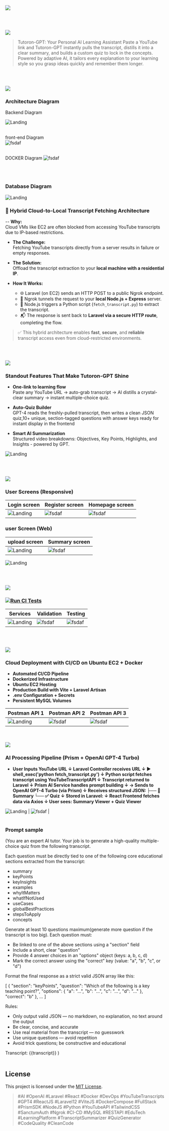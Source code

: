<img src="./readme/title1.svg"/>

<br><br>

<!-- project overview -->
<img src="./readme/title2.svg"/>

>
>Tutoron-GPT: Your Personal AI Learning Assistant
Paste a YouTube link and Tutoron-GPT instantly pulls the transcript, distills it into a clear summary, and builds a custom quiz to lock in the concepts.
Powered by adaptive AI, it tailors every explanation to your learning style so you grasp ideas quickly and remember them longer.


> 


<br><br>

<!-- System Design -->
<img src="./readme/title3.svg"/>

### Architecture Diagram

Backend Diagram 

 ![Landing](./readme/demo/backend-diagram.png)
 <br><br>

 front-end Diagram  
 ![fsdaf](./readme/demo/betterfront.png)
<br><br>

DOCKER Diagram 
![fsdaf](./readme/demo/dockerDiagram.png)



<br><br>

### Database Diagram

![Landing](./readme/demo/erdiagram.png)
### 🧠 Hybrid Cloud-to-Local Transcript Fetching Architecture

-- **Why:**  
  Cloud VMs like EC2 are often blocked from accessing YouTube transcripts due to IP-based restrictions.

- **The Challenge:**  
  Fetching YouTube transcripts directly from a server results in failure or empty responses.

- **The Solution:**  
  Offload the transcript extraction to your **local machine with a residential IP**.

- **How It Works:**  
  - 🌐 Laravel (on EC2) sends an HTTP POST to a public Ngrok endpoint.  
  - 🧩 Ngrok tunnels the request to your **local Node.js + Express** server.  
  - 🐍 Node.js triggers a Python script (`fetch_transcript.py`) to extract the transcript.  
  - 📬 The response is sent back to **Laravel via a secure HTTP route**, completing the flow.

> ✅ This hybrid architecture enables **fast**, **secure**, and **reliable** transcript access even from cloud-restricted environments.

<br><br>

<!-- Project Highlights -->
<img src="./readme/title4.svg"/>

###  Standout Features That Make Tutoron-GPT Shine

-  **One-link to learning flow**  
 Paste any YouTube URL → auto-grab transcript → AI distills a crystal-clear summary → instant multiple-choice quiz.

-  **Auto-Quiz Builder**  
  GPT-4 reads the freshly-pulled transcript, then writes a clean JSON quiz,10+ unique, section-tagged questions with answer keys ready for instant display in the frontend 
  
-  **Smart AI Summarization**  
  Structured video breakdowns: Objectives, Key Points, Highlights, and Insights - powered by GPT.

![Landing](./readme/demo/overview.png)

<br><br>

<!-- Demo -->
<img src="./readme/title5.svg"/>

### User Screens (Responsive)

| Login screen                            | Register screen                       |  Homepage screen                       |
| --------------------------------------- | ------------------------------------- | ------------------------------------- |
| ![Landing](./readme/demo/login%20(1).gif) | ![fsdaf](./readme/demo/signup%20(1).gif )| ![fsdaf](./readme/demo/homepage%20(1).gif) |


### user Screen (Web)

| upload screen                            | Summary screen                       |
| --------------------------------------- | ------------------------------------- |
| ![Landing](./readme/demo/upload.gif) | ![fsdaf](./readme/demo/generate.gif) |

![Landing](./readme/demo/highlights.gif)

<br><br>
 
<!-- Development & Testing -->
<img src="./readme/title6.svg"/>

### [![Run CI Tests](https://github.com/GHADY-MATTA/Tutoron-GPT/actions/workflows/ci.yml/badge.svg)](https://github.com/GHADY-MATTA/Tutoron-GPT/actions/workflows/ci.yml)


| Services                            | Validation                       | Testing                        |
| --------------------------------------- | ------------------------------------- | ------------------------------------- |
| ![Landing](./readme/demo/service.png) | ![fsdaf](./readme/demo/validation.png) | ![fsdaf](./readme/demo/laravel_logs.png) |


<br><br>

<!-- Deployment -->
<img src="./readme/title7.svg"/>

### Cloud Deployment with CI/CD on Ubuntu EC2 + Docker


- **Automated CI/CD Pipeline**  
- **Dockerized Infrastructure**  
- **Ubuntu EC2 Hosting**  
- **Production Build with Vite + Laravel Artisan**  
- **.env Configuration + Secrets**  
- **Persistent MySQL Volumes**


| Postman API 1                            | Postman API 2                       | Postman API 3                        |
| --------------------------------------- | ------------------------------------- | ------------------------------------- |
| ![Landing](./readme/demo/postmanSignup.png) | ![fsdaf](./readme/demo/postmanlogin.png) | ![fsdaf](./readme/demo/postmanAi.png) |

<br><br>
<img src="./readme/title8.svg"/>

### AI Processing Pipeline (Prism + OpenAI GPT-4 Turbo)

- **User Inputs YouTube URL
         ↓
Laravel Controller receives URL
         ↓
▶ shell_exec('python fetch_transcript.py')
         ↓
Python script fetches transcript using YouTubeTranscriptAPI
         ↓
Transcript returned to Laravel
         ↓
Prism AI Service handles prompt building
         ↓
→ Sends to OpenAI GPT-4 Turbo (via Prism)
         ↓
Receives structured JSON:
    ├── 🧠 Summary
    └── ✅ Quiz
         ↓
Stored in Laravel:
 ↓
React Frontend fetches data via Axios
         ↓
User sees: Summary Viewer + Quiz Viewer**  

![Landing](./readme/demo/workflow-ai.png) | ![fsdaf](./readme/demo/Screenshot%20(363).png)  |
<br><br>

### Prompt sample
(You are an expert AI tutor. Your job is to generate a high-quality multiple-choice quiz from the following transcript.

Each question must be directly tied to one of the following core educational sections extracted from the transcript:

- summary
- keyPoints
- keyInsights
- examples
- whyItMatters
- whatIfNotUsed
- useCases
- globalBestPractices
- stepsToApply
- concepts

Generate at least 10 questions maximum(generate more question if the transcript is too big). Each question must:

- Be linked to one of the above sections using a "section" field
- Include a short, clear "question"
- Provide 4 answer choices in an "options" object (keys: a, b, c, d)
- Mark the correct answer using the "correct" key (value: "a", "b", "c", or "d")

Format the final response as a strict valid JSON array like this:

[
  {
    "section": "keyPoints",
    "question": "Which of the following is a key teaching point?",
    "options": {
      "a": "...",
      "b": "...",
      "c": "...",
      "d": "..."
    },
    "correct": "b"
  },
  ...
]

Rules:
- Only output valid JSON — no markdown, no explanation, no text around the output
- Be clear, concise, and accurate
- Use real material from the transcript — no guesswork
- Use unique questions — avoid repetition
- Avoid trick questions; be constructive and educational

Transcript:
{{transcript}}
)
<br><br>

## License

This project is licensed under the [MIT License](./LICENSE).

> #AI #OpenAI #Laravel #React #Docker #DevOps #YouTubeTranscripts
 #GPT4 #ReactJS #Laravel12 #ViteJS #DockerCompose #FullStack #PrismSDK #NodeJS #Python #YouTubeAPI #TailwindCSS #SanctumAuth #Ngrok #CI-CD #MySQL #RESTAPI #EduTech #LearningPlatform #TranscriptSummarizer #QuizGenerator #CodeQuality #CleanCode
